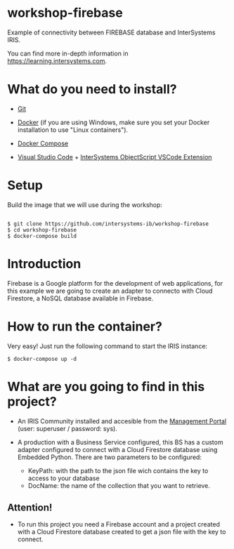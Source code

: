 # workshop-firebase

Example of connectivity between FIREBASE database and InterSystems IRIS.

You can find more in-depth information in https://learning.intersystems.com.


# What do you need to install?

* [Git](https://git-scm.com/downloads)

* [Docker](https://www.docker.com/products/docker-desktop) (if you are using Windows, make sure you set your Docker installation to use "Linux containers").

* [Docker Compose](https://docs.docker.com/compose/install/)

* [Visual Studio Code](https://code.visualstudio.com/download) + [InterSystems ObjectScript VSCode Extension](https://marketplace.visualstudio.com/items?itemName=daimor.vscode-objectscript)

  

# Setup

Build the image that we will use during the workshop:
  
```console

$ git clone https://github.com/intersystems-ib/workshop-firebase
$ cd workshop-firebase
$ docker-compose build

```
# Introduction

Firebase is a Google platform for the development of web applications, for this example we are going to create an adapter to connecto with Cloud Firestore, a NoSQL database available in Firebase.

# How to run the container?

Very easy! Just run the following command to start the IRIS instance:

```console
$ docker-compose up -d
```
# What are you going to find in this project?

* An IRIS Community installed and accesible from the [Management Portal](http://localhost:52774/csp/sys/UtilHome.csp) (user: superuser / password: sys).

* A production with a Business Service configured, this BS has a custom adapter configured to connect with a Cloud Firestore database using Embedded Python. There are two parameters to be configured:

	* KeyPath: with the path to the json file wich contains the key to access to your database
	* DocName: the name of the collection that you want to retrieve.
## Attention!
* To run this project you need a Firebase account and a project created with a Cloud Firestore database created to get a json file with the key to connect.